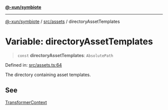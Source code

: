 [**@-xun/symbiote**](../../../README.md)

***

[@-xun/symbiote](../../../README.md) / [src/assets](../README.md) / directoryAssetTemplates

# Variable: directoryAssetTemplates

> `const` **directoryAssetTemplates**: `AbsolutePath`

Defined in: [src/assets.ts:64](https://github.com/Xunnamius/symbiote/blob/dddfc44396c55ebfc704f8d576edac2868fe28cc/src/assets.ts#L64)

The directory containing asset templates.

## See

[TransformerContext](../type-aliases/TransformerContext.md)
